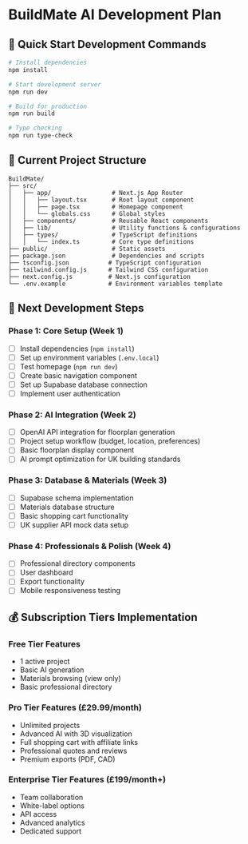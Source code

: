 # BuildMate AI Development Plan

## 🚀 Quick Start Development Commands

```bash
# Install dependencies
npm install

# Start development server
npm run dev

# Build for production
npm run build

# Type checking
npm run type-check
```

## 📁 Current Project Structure

```
BuildMate/
├── src/
│   ├── app/                 # Next.js App Router
│   │   ├── layout.tsx       # Root layout component
│   │   ├── page.tsx         # Homepage component
│   │   └── globals.css      # Global styles
│   ├── components/          # Reusable React components
│   ├── lib/                 # Utility functions & configurations
│   ├── types/               # TypeScript definitions
│   │   └── index.ts         # Core type definitions
├── public/                  # Static assets
├── package.json             # Dependencies and scripts
├── tsconfig.json           # TypeScript configuration
├── tailwind.config.js      # Tailwind CSS configuration
├── next.config.js          # Next.js configuration
└── .env.example            # Environment variables template
```

## 🎯 Next Development Steps

### Phase 1: Core Setup (Week 1)
- [ ] Install dependencies (`npm install`)
- [ ] Set up environment variables (`.env.local`)
- [ ] Test homepage (`npm run dev`)
- [ ] Create basic navigation component
- [ ] Set up Supabase database connection
- [ ] Implement user authentication

### Phase 2: AI Integration (Week 2)
- [ ] OpenAI API integration for floorplan generation
- [ ] Project setup workflow (budget, location, preferences)
- [ ] Basic floorplan display component
- [ ] AI prompt optimization for UK building standards

### Phase 3: Database & Materials (Week 3)
- [ ] Supabase schema implementation
- [ ] Materials database structure
- [ ] Basic shopping cart functionality
- [ ] UK supplier API mock data setup

### Phase 4: Professionals & Polish (Week 4)
- [ ] Professional directory components
- [ ] User dashboard
- [ ] Export functionality
- [ ] Mobile responsiveness testing

## 💰 Subscription Tiers Implementation

### Free Tier Features
- 1 active project
- Basic AI generation
- Materials browsing (view only)
- Basic professional directory

### Pro Tier Features (£29.99/month)
- Unlimited projects
- Advanced AI with 3D visualization
- Full shopping cart with affiliate links
- Professional quotes and reviews
- Premium exports (PDF, CAD)

### Enterprise Tier Features (£199/month+)
- Team collaboration
- White-label options
- API access
- Advanced analytics
- Dedicated support
